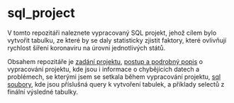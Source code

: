 # sql_project

V tomto repozitáři naleznete vypracovaný SQL projekt, jehož cílem bylo vytvořit tabulku, ze které by se daly statisticky zjistit faktory, které ovlivňují rychlost šíření koronaviru na úrovni jednotlivých států. 

Obsahem repozitáře je [zadání projektu](zadani_projektu.md), [postup a podrobný popis](Popis_projektu.md) o vypracování projektu, kde jsou i informace o chybějících datech a problémech, se kterými jsem se setkala během vypracování projektu, [sql soubory](/sql_files), kde jsou příslušná query k vytvoření tabulek, a příklady selectů z finální výsledné tabulky.
